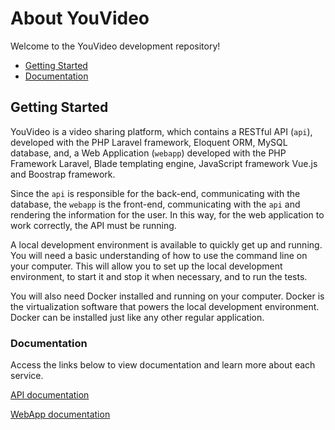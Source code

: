 # About YouVideo

Welcome to the YouVideo development repository!

* [Getting Started](#getting-started)
* [Documentation](#documentation)

## Getting Started

YouVideo is a video sharing platform, which contains a RESTful API (`api`), developed with the PHP Laravel framework, Eloquent ORM, MySQL database, and, a Web Application (`webapp`) developed with the PHP Framework Laravel, Blade templating engine, JavaScript framework Vue.js and Boostrap framework.

Since the `api` is responsible for the back-end, communicating with the database, the `webapp` is the front-end, communicating with the `api` and rendering the information for the user. In this way, for the web application to work correctly, the API must be running.

A local development environment is available to quickly get up and running. You will need a basic understanding of how to use the command line on your computer. This will allow you to set up the local development environment, to start it and stop it when necessary, and to run the tests.

You will also need Docker installed and running on your computer. Docker is the virtualization software that powers the local development environment. Docker can be installed just like any other regular application.

### Documentation

Access the links below to view documentation and learn more about each service.

[API documentation](https://github.com/douglasfelc/desafio-erural/blob/main/api/README.md)

[WebApp documentation](https://github.com/douglasfelc/desafio-erural/blob/main/webapp/README.md)
